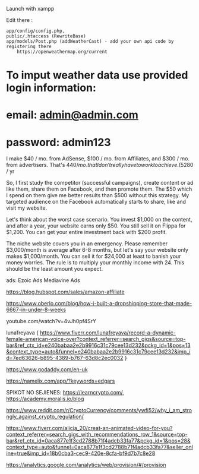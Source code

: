 Launch with xampp

Edit there : 

    app/config/config.php, 
    public/.htaccess (RewriteBase)
    app/models/Post.php (addWeatherCast) - add your own api code by registering there
        https://openweathermap.org/current


# To imput weather data use provided login information:
#    email: admin@admin.com
#    password: admin123



  I make $40 / mo. from AdSense, $100 / mo. from Affiliates, and $300 / mo. from advertisers. That's $440 / mo. that I don't really have to work to achieve. ($5280 / yr


  So, I first study the competitor (successful campaigns), create content or ad like them, share them on Facebook, and then promote them. The $50 which I spend on them give me better results than $500 without this strategy. My targeted audience on the Facebook automatically starts to share, like and visit my website.


  Let's think about the worst case scenario. You invest $1,000 on the content, and after a year, your website earns only $50. You still sell it on Flippa for $1,200. You can get your entire investment back with $200 profit.

The niche website covers you in an emergency. Please remember $3,000/month is average after 6-8 months, but let's say your website only makes $1,000/month. You can sell it for $24,000 at least to banish your money worries. The rule is to multiply your monthly income with 24. This should be the least amount you expect.


ads: Ezoic Ads	Mediavine Ads


https://blog.hubspot.com/sales/amazon-affiliate

https://www.oberlo.com/blog/how-i-built-a-dropshipping-store-that-made-6667-in-under-8-weeks

youtube.com/watch?v=4vJh0pf4SrY



lunafreyava {
  https://www.fiverr.com/lunafreyava/record-a-dynamic-female-american-voice-over?context_referrer=search_gigs&source=top-bar&ref_ctx_id=e240babaa2e2b9916c31c79cee13d232&pckg_id=1&pos=13&context_type=auto&funnel=e240babaa2e2b9916c31c79cee13d232&imp_id=7ed63626-b895-4389-b767-63d8c2ec0032
}


https://www.godaddy.com/en-uk


https://namelix.com/app/?keywords=edgars




SPIKOT NO SEJIENES: https://learncrypto.com/, https://academy.moralis.io/blog



https://www.reddit.com/r/CryptoCurrency/comments/ywfi52/why_i_am_strongly_against_crypto_regulation/


https://www.fiverr.com/alicia_20/creat-an-animated-video-for-you?context_referrer=search_gigs_with_recommendations_row_1&source=top-bar&ref_ctx_id=0aca877e1f3cd2788b71f4adcb33fa77&pckg_id=1&pos=28&context_type=auto&funnel=0aca877e1f3cd2788b71f4adcb33fa77&seller_online=true&imp_id=18b0cba3-cec9-420e-8cfa-bf9d7b7c8e28


https://analytics.google.com/analytics/web/provision/#/provision